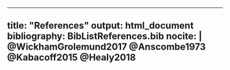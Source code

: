 
---
title: "References"
output: html_document
bibliography: BibListReferences.bib
nocite: |
  @WickhamGrolemund2017
  @Anscombe1973
  @Kabacoff2015
  @Healy2018
---



<!-- Instructions begin here 

A report is written in plain English (Author, 2024) without using citationkey, such as [@author2024]. Is it possible to just print the references list?
    
Yes, nocite creates a Bibliography list.

Ensure to indent. Otherwise, won't compile! 
No need to sort the list.

Check the entry in html. Fix any mistakes in Zotero. 
To convert to a Word file, use as below.

You can use the full path for the bib file.

---
title: "References"
output: word_document
bibliography: W:/path/Zotero/references.bib
nocite: |
  @WickhamGrolemund2017
  @Anscombe1973
  @Kabacoff2015
---

Need to use your own docx Ref template?
Must change the ref system style? See below.

---
title: "References"
output:
  word_document:
    reference_docx: Bib_Template.docx
bibliography: W:/path/Zotero/references.bib
csl: W:/path/Zotero/styles/apa.csl
nocite: |
  @WickhamGrolemund2017
  @Anscombe1973
  @Kabacoff2015
---

End of Instructions.

Hardcore semiautomation individuals can consider includetext field in Word. It has its own caveat, though!

-->
